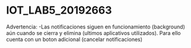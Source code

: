 # IOT_LAB5_20192663
Advertencia:
-Las notificaciones siguen en funcionamiento (background) aún cuando se cierra y elimina (ultimos aplicativos utilizados). Para ello cuenta con un boton adicional (cancelar notificaciones)